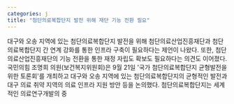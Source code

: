 ```yaml
---
categories: j
title: "첨단의료복합단지 발전 위해 재단 기능 전환 필요"
---
```

대구와 오송 지역에 있는 첨단의료복합단지 발전을 위해 첨단의료산업진흥재단과 첨단의료복합단지 간 연계 강화를 통한 인프라 구축이 필요하다는 제언이 나왔다. 또한, 첨단의료산업진흥재단의 기능 전환을 통한 재정 자립도 확보도 필요하다는 의견도 이어졌다.국민의힘 조명희 의원(보건복지위원회)은 9월 21일 &#39;국가 첨단의료복합단지 균형발전을 위한 토론회&#39;를 개최하고 대구와 오송 지역에 있는 첨단의료복합단지의 균형적인 발전과 대구 의료 취약 지역의 의료 인프라 지원 방안 등을 논의했다. 첨단의료복합단지는 세계적인 의료연구개발의 중